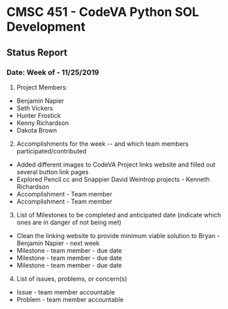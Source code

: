 # CMSC 451 - CodeVA Python SOL Development
## Status Report
### Date: Week of - 11/25/2019
1. Project Members:
  * Benjamin Napier
  * Seth Vickers
  * Hunter Frostick
  * Kenny Richardson
  * Dakota Brown
2. Accomplishments for the week -- and which team members participated/contributed
  * Added different images to CodeVA Project links website and filled out several button link pages
  * Explored Pencil.cc and Snappier David Weintrop projects - Kenneth Richardson
  * Accomplishment - Team member
  * Accomplishment - Team member
3. List of Milestones to be completed and anticipated date (indicate which ones are in danger of not being met)
  * Clean the linking website to provide minimum viable solution to Bryan - Benjamin Napier - next week
  * Milestone - team member - due date
  * Milestone - team member - due date
  * Milestone - team member - due date
4. List of issues, problems, or concern(s)
  * Issue - team member accountable
  * Problem - team member accountable
